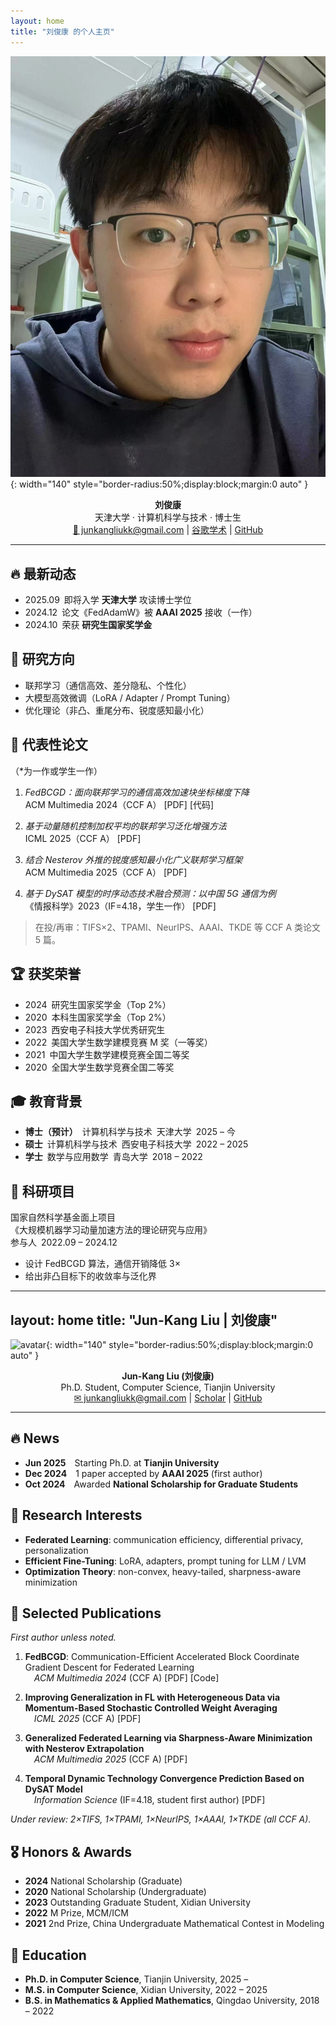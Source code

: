 ```yaml
---
layout: home
title: "刘俊康 的个人主页"
---
```


![头像](fig1.jpg){: width="140" style="border-radius:50%;display:block;margin:0 auto" }

<p align="center">
<strong>刘俊康</strong><br>
天津大学 · 计算机科学与技术 · 博士生<br>
<a href="mailto:junkangliukk@gmail.com">📧 junkangliukk@gmail.com</a> | 
<a href="https://scholar.google.com/citations?user=你的ID">谷歌学术</a> | 
<a href="https://github.com/你的GitHub">GitHub</a>
</p>

---

## 🔥 最新动态
- 2025.09 即将入学 **天津大学** 攻读博士学位  
- 2024.12 论文《FedAdamW》被 **AAAI 2025** 接收（一作）  
- 2024.10 荣获 **研究生国家奖学金**  

## 🎯 研究方向
- 联邦学习（通信高效、差分隐私、个性化）  
- 大模型高效微调（LoRA / Adapter / Prompt Tuning）  
- 优化理论（非凸、重尾分布、锐度感知最小化）

## 📝 代表性论文
（*为一作或学生一作）

1. *FedBCGD：面向联邦学习的通信高效加速块坐标梯度下降*  
   ACM Multimedia 2024（CCF A） [PDF] [代码]

2. *基于动量随机控制加权平均的联邦学习泛化增强方法*  
   ICML 2025（CCF A） [PDF]

3. *结合 Nesterov 外推的锐度感知最小化广义联邦学习框架*  
   ACM Multimedia 2025（CCF A） [PDF]

4. *基于 DySAT 模型的时序动态技术融合预测：以中国 5G 通信为例*  
   《情报科学》2023（IF=4.18，学生一作） [PDF]

> 在投/再审：TIFS×2、TPAMI、NeurIPS、AAAI、TKDE 等 CCF A 类论文 5 篇。

## 🏆 获奖荣誉
- 2024 研究生国家奖学金（Top 2%）  
- 2020 本科生国家奖学金（Top 2%）  
- 2023 西安电子科技大学优秀研究生  
- 2022 美国大学生数学建模竞赛 M 奖（一等奖）  
- 2021 中国大学生数学建模竞赛全国二等奖  
- 2020 全国大学生数学竞赛全国二等奖  

## 🎓 教育背景
- **博士（预计）** 计算机科学与技术 天津大学 2025 – 今  
- **硕士** 计算机科学与技术 西安电子科技大学 2022 – 2025  
- **学士** 数学与应用数学 青岛大学 2018 – 2022  

## 📌 科研项目
国家自然科学基金面上项目  
《大规模机器学习动量加速方法的理论研究与应用》  
参与人 2022.09 – 2024.12  
- 设计 FedBCGD 算法，通信开销降低 3×  
- 给出非凸目标下的收敛率与泛化界
---
layout: home
title: "Jun-Kang Liu | 刘俊康"
---

![avatar](avatar.jpg){: width="140" style="border-radius:50%;display:block;margin:0 auto" }

<p align="center">
<strong>Jun-Kang Liu (刘俊康)</strong><br>
Ph.D. Student, Computer Science, Tianjin University<br>
<a href="mailto:junkangliukk@gmail.com">✉ junkangliukk@gmail.com</a> |
<a href="https://scholar.google.com/citations?user=YOUR_ID">Scholar</a> |
<a href="https://github.com/YOUR_GITHUB">GitHub</a>
</p>

---

## 🔥 News
- **Jun 2025** Starting Ph.D. at **Tianjin University**  
- **Dec 2024** 1 paper accepted by **AAAI 2025** (first author)  
- **Oct 2024** Awarded **National Scholarship for Graduate Students**  

## 🎯 Research Interests
- **Federated Learning**: communication efficiency, differential privacy, personalization  
- **Efficient Fine-Tuning**: LoRA, adapters, prompt tuning for LLM / LVM  
- **Optimization Theory**: non-convex, heavy-tailed, sharpness-aware minimization  

## 📝 Selected Publications  
*First author unless noted.*

1. **FedBCGD**: Communication-Efficient Accelerated Block Coordinate Gradient Descent for Federated Learning  
 *ACM Multimedia 2024* (CCF A) [PDF] [Code]

2. **Improving Generalization in FL with Heterogeneous Data via Momentum-Based Stochastic Controlled Weight Averaging**  
 *ICML 2025* (CCF A) [PDF]

3. **Generalized Federated Learning via Sharpness-Aware Minimization with Nesterov Extrapolation**  
 *ACM Multimedia 2025* (CCF A) [PDF]

4. **Temporal Dynamic Technology Convergence Prediction Based on DySAT Model**  
 *Information Science* (IF=4.18, student first author) [PDF]

*Under review: 2×TIFS, 1×TPAMI, 1×NeurIPS, 1×AAAI, 1×TKDE (all CCF A).*

## 🎖 Honors & Awards
- **2024**  National Scholarship (Graduate)  
- **2020**  National Scholarship (Undergraduate)  
- **2023**  Outstanding Graduate Student, Xidian University  
- **2022**  M Prize, MCM/ICM  
- **2021**  2nd Prize, China Undergraduate Mathematical Contest in Modeling  

## 📖 Education
- **Ph.D. in Computer Science**, Tianjin University, 2025 –  
- **M.S. in Computer Science**, Xidian University, 2022 – 2025  
- **B.S. in Mathematics & Applied Mathematics**, Qingdao University, 2018 – 2022
